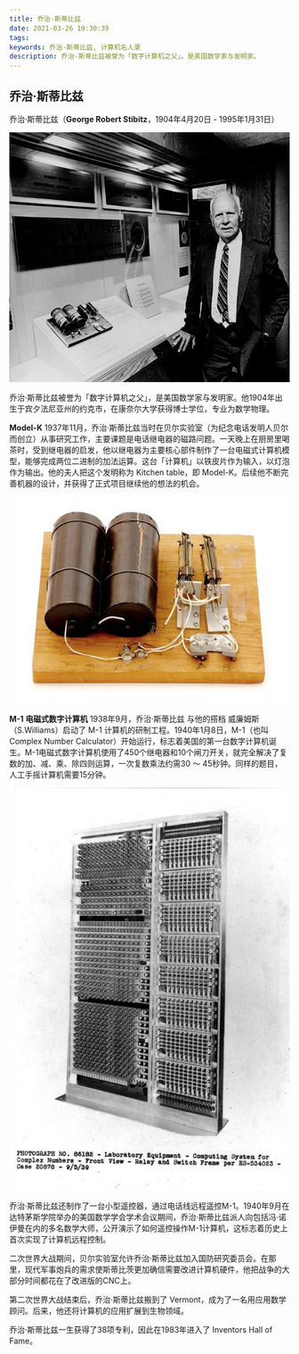 ```yaml
---
title: 乔治·斯蒂比兹
date: 2021-03-26 19:30:39
tags:
keywords: 乔治·斯蒂比兹, 计算机名人录
description: 乔治·斯蒂比兹被誉为「数字计算机之父」，是美国数学家与发明家。
---
```


## 乔治·斯蒂比兹

乔治·斯蒂比兹（**George Robert Stibitz**，1904年4月20日 - 1995年1月31日）

![img](20210326-cfp-george-stibitz/ee0390_8179a06da2cd458c88389764a8e09396~mv2.jpg)

乔治·斯蒂比兹被誉为「数字计算机之父」，是美国数学家与发明家。他1904年出生于宾夕法尼亚州的约克市，在康奈尔大学获得博士学位，专业为数学物理。

**Model-K** 1937年11月，乔治·斯蒂比兹当时在贝尔实验室（为纪念电话发明人贝尔而创立）从事研究工作，主要课题是电话继电器的磁路问题。一天晚上在厨房里喝茶时，受到继电器的启发，他以继电器为主要核心部件制作了一台电磁式计算机模型，能够完成两位二进制的加法运算。这台「计算机」以铁皮片作为输入，以灯泡作为输出。他的夫人把这个发明称为 Kitchen table，即 Model-K。后续他不断完善机器的设计，并获得了正式项目继续他的想法的机会。

![img](20210326-cfp-george-stibitz/xd127.80p-03-01.jpg)

**M-1 电磁式数字计算机** 1938年9月，乔治·斯蒂比兹 与他的搭档 威廉姆斯（S.Williams）启动了 M-1 计算机的研制工程。1940年1月8日，M-1（也叫Complex Number Calculator）开始运行，标志着美国的第一台数字计算机诞生。M-1电磁式数字计算机使用了450个继电器和10个闸刀开关，就完全解决了复数的加、减、乘、除四则运算，一次复数乘法约需30 ～ 45秒钟。同样的题目，人工手摇计算机需要15分钟。

![img](20210326-cfp-george-stibitz/500004321-03-01.jpg)

乔治·斯蒂比兹还制作了一台小型遥控器，通过电话线远程遥控M-1。1940年9月在达特茅斯学院举办的美国数学学会学术会议期间，乔治·斯蒂比兹派人向包括冯·诺伊曼在内的多名数学大师，公开演示了如何遥控操作M-1计算机，这标志着历史上首次实现了计算机远程控制。

二次世界大战期间，贝尔实验室允许乔治·斯蒂比兹加入国防研究委员会。在那里，现代军事炮兵的需求使斯蒂比茨更加确信需要改进计算机硬件，他把战争的大部分时间都花在了改进版的CNC上。

第二次世界大战结束后，乔治·斯蒂比兹搬到了 Vermont，成为了一名用应用数学顾问。后来，他还将计算机的应用扩展到生物领域。

乔治·斯蒂比兹一生获得了38项专利，因此在1983年进入了 Inventors Hall of Fame。

